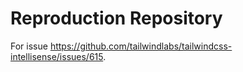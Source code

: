 # Reproduction Repository
For issue https://github.com/tailwindlabs/tailwindcss-intellisense/issues/615.
